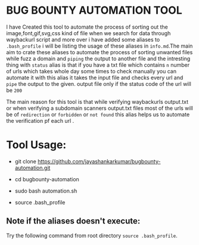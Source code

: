 # BUG BOUNTY AUTOMATION TOOL 

I have Created this tool to automate the process of sorting out the image,font,gif,svg,css kind 
of file when we search for data through waybackurl script and more over  i have added some aliases to ``.bash_profile``
i will be listing the usage of these aliases in ``info.md``.The main aim to crate these aliases to automate the process 
of sorting unwanted files while fuzz a domain and ``piping`` the output to another file and the intresting thing 
with ``status`` alias is that if you have a txt file which contains `n` number of urls which takes whole day some
times to check manually you can automate it with this alias it takes the input file and checks every url and `pipe` the output to the given.
output file only if the status code of the url will be `200` 

The main reason for this tool is that while verifying waybackurls output.txt or when verifying a subdomain scanners output.txt 
files most of the urls will be of `redirection` or `forbidden` or `not found` this alias helps us to automate the verification pf each url .

# Tool Usage:

* git clone https://github.com/jayashankarkumar/bugbounty-automation.git

* cd bugbounty-automation

* sudo bash automation.sh

* source .bash_profile

## Note if the aliases doesn't execute:

Try the following command from root directory ``source .bash_profile``.
